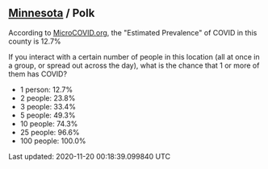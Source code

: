 
## [Minnesota](/united-states/minnesota) / Polk

According to [MicroCOVID.org](http://microcovid.org),
the "Estimated Prevalence" of COVID in this county is 12.7%

If you interact with a certain number of people in this location
(all at once in a group, or spread out across the day), what is the chance that
1 or more of them has COVID?

- 1 person: 12.7%
- 2 people: 23.8%
- 3 people: 33.4%
- 5 people: 49.3%
- 10 people: 74.3%
- 25 people: 96.6%
- 100 people: 100.0%

Last updated: 2020-11-20 00:18:39.099840 UTC
